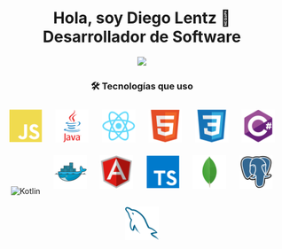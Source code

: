 <h1 align="center">Hola, soy Diego Lentz 👋<br>Desarrollador de Software</h1>

<p align="center">
  <img src="https://raw.githubusercontent.com/Sutil/Sutil/2b2fad3bf54522bb30c8c170591fc68ff51b69e6/github-contribution-grid-snake2.svg">
</p>

<h3 align="center">🛠 Tecnologías que uso</h3>

<p align="center">
  <img src="https://raw.githubusercontent.com/devicons/devicon/master/icons/javascript/javascript-plain.svg" alt="Js" width="60" height="60" style="margin: 10px"/>
  <img src="https://github.com/devicons/devicon/blob/master/icons/java/java-original-wordmark.svg" alt="Java" width="60" height="60" style="margin: 10px"/>
  <img src="https://raw.githubusercontent.com/devicons/devicon/master/icons/react/react-original.svg" alt="React" width="60" height="60" style="margin: 10px"/>
  <img src="https://raw.githubusercontent.com/devicons/devicon/master/icons/html5/html5-original.svg" alt="HTML" width="60" height="60" style="margin: 10px"/>
  <img src="https://raw.githubusercontent.com/devicons/devicon/master/icons/css3/css3-original.svg" alt="CSS" width="60" height="60" style="margin: 10px"/>
  <img src="https://raw.githubusercontent.com/devicons/devicon/master/icons/csharp/csharp-original.svg" alt="Csharp" width="60" height="60" style="margin: 10px"/>
  <img src="https://cdn-icons-png.flaticon.com/128/5968/5968350.png" alt="Kotlin" width="60" height="60" style="margin: 10px"/>
  <img src="https://raw.githubusercontent.com/devicons/devicon/master/icons/docker/docker-original.svg" alt="Docker" width="60" height="60" style="margin: 10px"/>
  <img src="https://raw.githubusercontent.com/devicons/devicon/master/icons/angularjs/angularjs-original.svg" alt="Angular" width="60" height="60" style="margin: 10px"/>
  <img src="https://raw.githubusercontent.com/devicons/devicon/master/icons/typescript/typescript-original.svg" alt="TypeScript" width="60" height="60" style="margin: 10px"/>
  <img src="https://raw.githubusercontent.com/devicons/devicon/master/icons/mongodb/mongodb-original.svg" alt="MongoDB" width="60" height="60" style="margin: 10px"/>
  <img src="https://raw.githubusercontent.com/devicons/devicon/master/icons/postgresql/postgresql-original.svg" alt="PostgreSQL" width="60" height="60" style="margin: 10px"/>
  <img src="https://raw.githubusercontent.com/devicons/devicon/master/icons/mysql/mysql-original.svg" alt="MySQL" width="60" height="60" style="margin: 10px"/>
</p>
